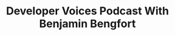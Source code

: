 ---
title: "Developer Voices Podcast With Benjamin Bengfort"
slug: "developer-voices-podcast-with-benjamin-bengfort"
draft: false
event_date: "2023-08-30"
image: "img/resources/resource-image-for-podcasts.webp"
name: "Developer Voices: Crafting Your Own Distributed Code with Benjamin Bengfort"
description: "Dr. Benjamin Bengort joins the [Developer Voices](https://www.youtube.com/@DeveloperVoices) podcast to provide a deep dive on consensus algorithms."
events: ['Podcast']
registration_link:
call_to_action:
video_link: https://www.youtube.com/embed/Ij_PBvocf5c?si=7QCToWBJHfKKKkx1
audio_link: 
categories: ['Video']
presenters: ['Benjamin Bengfort']
topics: ['Consensus', 'Distributed Systems']
aliases: /resources/developer-voices-podcast-with-benjamin-bengfort
---